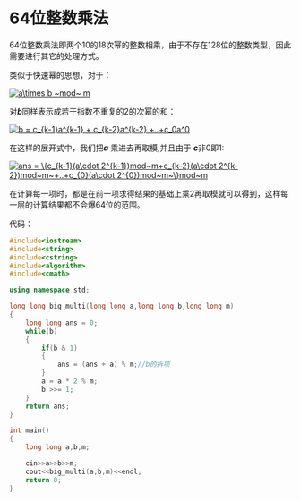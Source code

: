 # 64位整数乘法

64位整数乘法即两个10的18次幂的整数相乘，由于不存在128位的整数类型，因此需要进行其它的处理方式。

类似于快速幂的思想，对于：

<a href="https://www.codecogs.com/eqnedit.php?latex=a\times&space;b&space;~mod~&space;m" target="_blank"><img src="https://latex.codecogs.com/png.latex?a\times&space;b&space;~mod~&space;m" title="a\times b ~mod~ m" /></a>

对***b***同样表示成若干指数不重复的2的次幂的和：

<a href="https://www.codecogs.com/eqnedit.php?latex=b&space;=&space;c_{k-1}a^{k-1}&space;&plus;&space;c_{k-2}a^{k-2}&space;&plus;..&plus;c_0a^0" target="_blank"><img src="https://latex.codecogs.com/png.latex?b&space;=&space;c_{k-1}2^{k-1}&space;&plus;&space;c_{k-2}2^{k-2}&space;&plus;..&plus;c_02^0" title="b = c_{k-1}a^{k-1} + c_{k-2}a^{k-2} +..+c_0a^0" /></a>

在这样的展开式中，我们把***a*** 乘进去再取模,并且由于 ***c***非0即1:

<a href="https://www.codecogs.com/eqnedit.php?latex=ans&space;=&space;\{c_{k-1}(a\cdot&space;2^{k-1})mod~m&plus;c_{k-2}(a\cdot&space;2^{k-2})mod~m~&plus;..&plus;c_{0}(a\cdot&space;2^{0})mod~m~\}mod~m" target="_blank"><img src="https://latex.codecogs.com/png.latex?ans&space;=&space;\{c_{k-1}(a\cdot&space;2^{k-1})mod~m&plus;c_{k-2}(a\cdot&space;2^{k-2})mod~m~&plus;..&plus;c_{0}(a\cdot&space;2^{0})mod~m~\}mod~m" title="ans = \{c_{k-1}(a\cdot 2^{k-1})mod~m+c_{k-2}(a\cdot 2^{k-2})mod~m~+..+c_{0}(a\cdot 2^{0})mod~m~\}mod~m" /></a>

在计算每一项时，都是在前一项求得结果的基础上乘2再取模就可以得到，这样每一层的计算结果都不会爆64位的范围。

代码：

```cpp
#include<iostream>
#include<string>
#include<cstring>
#include<algorithm>
#include<cmath>

using namespace std;

long long big_multi(long long a,long long b,long long m)
{
    long long ans = 0;
    while(b)
    {
        if(b & 1)
        {
            ans = (ans + a) % m;//b的拆项
        }
        a = a * 2 % m;
        b >>= 1;
    }
    return ans;
}

int main()
{
    long long a,b,m;

    cin>>a>>b>>m;
    cout<<big_multi(a,b,m)<<endl;
    return 0;
}
```


